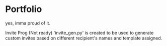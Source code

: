# Portfolio
yes, imma proud of it.

Invite Prog (Not ready)
'invite_gen.py' is created to be used to generate custom invites based on different recipient's names and template assigned.
